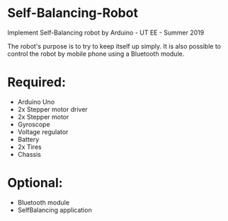 # Self-Balancing-Robot
Implement Self-Balancing robot by Arduino - UT EE - Summer 2019

The robot's purpose is to try to keep itself up simply. It is also possible to control the robot by mobile phone using a Bluetooth module.
# Required:
- Arduino Uno
- 2x Stepper motor driver
- 2x Stepper motor
- Gyroscope
- Voltage regulator
- Battery
- 2x Tires
- Chassis
# Optional:
- Bluetooth module
- SelfBalancing application
